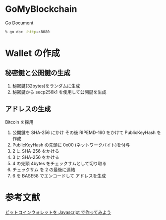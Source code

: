 # GoMyBlockchain

Go Document

```zsh
% go doc -http=:8080
```

# Wallet の作成

## 秘密鍵と公開鍵の生成

1. 秘密鍵(32bytes)をランダムに生成
2. 秘密鍵から secp256k1 を使用して公開鍵を生成

## アドレスの生成

Bitcoin を採用

1. 公開鍵を SHA-256 にかけ その後 RIPEMD-160 をかけて PublicKeyHash を作成
2. PublicKeyHash の先頭に 0x00 (ネットワークバイト)を付与
3. 2 に SHA-256 をかける
4. 3 に SHA-256 をかける
5. 4 の先頭 4bytes をチェックサムとして切り取る
6. チェックサム を 2 の最後に連結
7. 6 を BASE58 でエンコードして アドレスを生成

# 参考文献

[ビットコインウォレットを Javascript で作ってみよう](https://note.com/strictlyes/n/n5432a4c5bd36)
